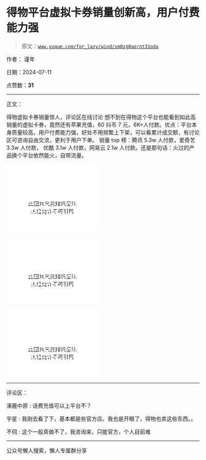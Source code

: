 # 得物平台虚拟卡券销量创新高，用户付费能力强

> 原文：[`www.yuque.com/for_lazy/wind/sm0zg0aornt31oda`](https://www.yuque.com/for_lazy/wind/sm0zg0aornt31oda)

作者： 谨年

日期：2024-07-11

点赞数：**31**

* * *

正文：

得物虚拟卡券销量惊人，评论区在线讨论
想不到在得物这个平台也能看到如此高销量的虚拟卡券，竟然还有苹果充值，60 抖币 7 元，6K+人付款。优点：平台本身质量较高，用户付费能力强，好处不用频繁上下架，可以看累计成交额，有讨论区可咨询自由交流，更利于用户下单。
销量 top 榜：腾讯 5.3w 人付款，爱奇艺 3.3w 人付款， 优酷 3.1w 人付款，网易云 2.1w 人付款。还是那句话：火过的产品换个平台依然能火，自带流量。

![](img/a9e3526a34f193a270e8b69a736e32d7.png "None")

![](img/8fa31625435ae4a06d8afb3df90bec6f.png "None")

![](img/2fc1438f47219da4043412c44ab4e07c.png "None")

* * *

评论区：

涿鹿中原 : 话费充值可以上平台不？

宇星 : 我刚去看了下，基本都是些官方店。我也是开眼了，得物也卖这些东西。。

不伺 : 这个一般真做不了，我咨询来，只能官方，个人目前难

* * *

公众号懒人搜索，懒人专属群分享
